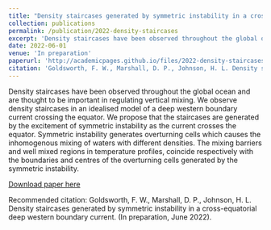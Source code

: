 ```yaml
---
title: "Density staircases generated by symmetric instability in a cross-equatorial deep western boundary current"
collection: publications
permalink: /publication/2022-density-staircases
excerpt: 'Density staircases have been observed throughout the global ocean and are thought to be important in regulating vertical mixing. We observe density staircases in an idealised model of a deep western boundary current crossing the equator. We propose that the staircases are generated by the excitement of symmetric instability as the current crosses the equator. Symmetric instability generates overturning cells which causes the inhomogenous mixing of waters with different densities. The mixing barriers and well mixed regions in temperature profiles, coincide respectively with the boundaries and centres of the overturning cells generated by the symmetric instability.'
date: 2022-06-01
venue: 'In preparation'
paperurl: 'http://academicpages.github.io/files/2022-density-staircases.pdf'
citation: 'Goldsworth, F. W., Marshall, D. P., Johnson, H. L. Density staircases generated by symmetric instability in a cross-equatorial deep western boundary current. (In preparation, June 2022).'
---
```

Density staircases have been observed throughout the global ocean and are thought to be important in regulating vertical mixing. We observe density staircases in an idealised model of a deep western boundary current crossing the equator. We propose that the staircases are generated by the excitement of symmetric instability as the current crosses the equator. Symmetric instability generates overturning cells which causes the inhomogenous mixing of waters with different densities. The mixing barriers and well mixed regions in temperature profiles, coincide respectively with the boundaries and centres of the overturning cells generated by the symmetric instability.

[Download paper here](http://fraserwg.github.io/files/2022-density-staircases.pdf)

Recommended citation: Goldsworth, F. W., Marshall, D. P., Johnson, H. L. Density staircases generated by symmetric instability in a cross-equatorial deep western boundary current. (In preparation, June 2022).
